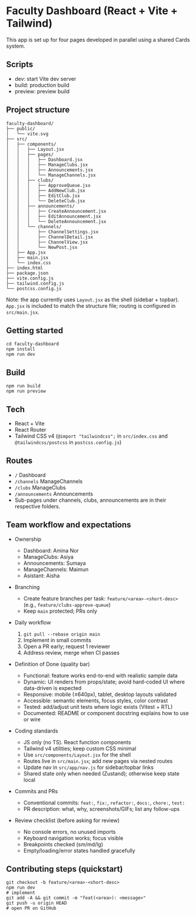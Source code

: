 # Faculty Dashboard (React + Vite + Tailwind)

This app is set up for four pages developed in parallel using a shared Cards system.

## Scripts

- dev: start Vite dev server
- build: production build
- preview: preview build

## Project structure

```
faculty-dashboard/
├── public/
│   └── vite.svg
├── src/
│   ├── components/
│   │   ├── Layout.jsx
│   │   ├── pages/
│   │   │   ├── Dashboard.jsx
│   │   │   ├── ManageClubs.jsx
│   │   │   ├── Announcements.jsx
│   │   │   └── ManageChannels.jsx
│   │   ├── clubs/
│   │   │   ├── ApproveQueue.jsx
│   │   │   ├── AddNewClub.jsx
│   │   │   ├── EditClub.jsx
│   │   │   └── DeleteClub.jsx
│   │   ├── announcements/
│   │   │   ├── CreateAnnouncement.jsx
│   │   │   ├── EditAnnouncement.jsx
│   │   │   └── DeleteAnnouncement.jsx
│   │   └── channels/
│   │       ├── ChannelSettings.jsx
│   │       ├── ChannelDetail.jsx
│   │       ├── ChannelView.jsx
│   │       └── NewPost.jsx
│   ├── App.jsx
│   ├── main.jsx
│   └── index.css
├── index.html
├── package.json
├── vite.config.js
├── tailwind.config.js
└── postcss.config.js
```

Note: the app currently uses `Layout.jsx` as the shell (sidebar + topbar). `App.jsx` is included to match the structure file; routing is configured in `src/main.jsx`.

## Getting started

```
cd faculty-dashboard
npm install
npm run dev
```

## Build

```
npm run build
npm run preview
```

## Tech

- React + Vite
- React Router
- Tailwind CSS v4 (`@import "tailwindcss";` in `src/index.css` and `@tailwindcss/postcss` in `postcss.config.js`)

## Routes

- `/` Dashboard
- `/channels` ManageChannels
- `/clubs` ManageClubs
- `/announcements` Announcements
- Sub-pages under channels, clubs, announcements are in their respective folders.

## Team workflow and expectations

- Ownership
  - Dashboard: Amina Nor
  - ManageClubs: Asiya
  - Announcements: Sumaya
  - ManageChannels: Maimun
  - Asistant: Aisha

- Branching
  - Create feature branches per task: `feature/<area>-<short-desc>` (e.g., `feature/clubs-approve-queue`)
  - Keep `main` protected; PRs only

- Daily workflow
  1. `git pull --rebase origin main`
  2. Implement in small commits
  3. Open a PR early; request 1 reviewer
  4. Address review, merge when CI passes

- Definition of Done (quality bar)
  - Functional: feature works end-to-end with realistic sample data
  - Dynamic: UI renders from props/state; avoid hard-coded UI where data-driven is expected
  - Responsive: mobile (≤640px), tablet, desktop layouts validated
  - Accessible: semantic elements, focus styles, color contrast
  - Tested: add/adjust unit tests where logic exists (Vitest + RTL)
  - Documented: README or component docstring explains how to use or wire

- Coding standards
  - JS only (no TS). React function components
  - Tailwind v4 utilities; keep custom CSS minimal
  - Use `src/components/Layout.jsx` for the shell
  - Routes live in `src/main.jsx`; add new pages via nested routes
  - Update nav in `src/app/nav.js` for sidebar/topbar links
  - Shared state only when needed (Zustand); otherwise keep state local

- Commits and PRs
  - Conventional commits: `feat:`, `fix:`, `refactor:`, `docs:`, `chore:`, `test:`
  - PR description: what, why, screenshots/GIFs; list any follow-ups

- Review checklist (before asking for review)
  - No console errors, no unused imports
  - Keyboard navigation works; focus visible
  - Breakpoints checked (sm/md/lg)
  - Empty/loading/error states handled gracefully

## Contributing steps (quickstart)

```
git checkout -b feature/<area>-<short-desc>
npm run dev
# implement
git add -A && git commit -m "feat(<area>): <message>"
git push -u origin HEAD
# open PR on GitHub
```

